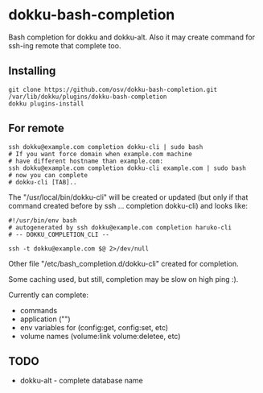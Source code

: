 dokku-bash-completion
=====================

Bash completion for dokku and dokku-alt. Also it may create command for ssh-ing remote that complete too.

## Installing
```shell
git clone https://github.com/osv/dokku-bash-completion.git /var/lib/dokku/plugins/dokku-bash-completion
dokku plugins-install
```

## For remote

```shell
ssh dokku@example.com completion dokku-cli | sudo bash
# If you want force domain when example.com machine
# have different hostname than example.com:
ssh dokku@example.com completion dokku-cli example.com | sudo bash
# now you can complete
# dokku-cli [TAB]..
```

The "/usr/local/bin/dokku-cli" will be created or updated
(but only if that command created before by ssh ... completion dokku-cli) and looks like:

```shell
#!/usr/bin/env bash
# autogenerated by ssh dokku@example.com completion haruko-cli
# -- DOKKU_COMPLETION_CLI --

ssh -t dokku@example.com $@ 2>/dev/null
```

Other file "/etc/bash_completion.d/dokku-cli" created for completion.

Some caching used, but still, completion may be slow on high ping :).

Currently can complete:
- commands
- application ("<app>")
- env variables for (config:get, config:set, etc)
- volume names (volume:link volume:deletee, etc)

## TODO

- dokku-alt - complete database name

